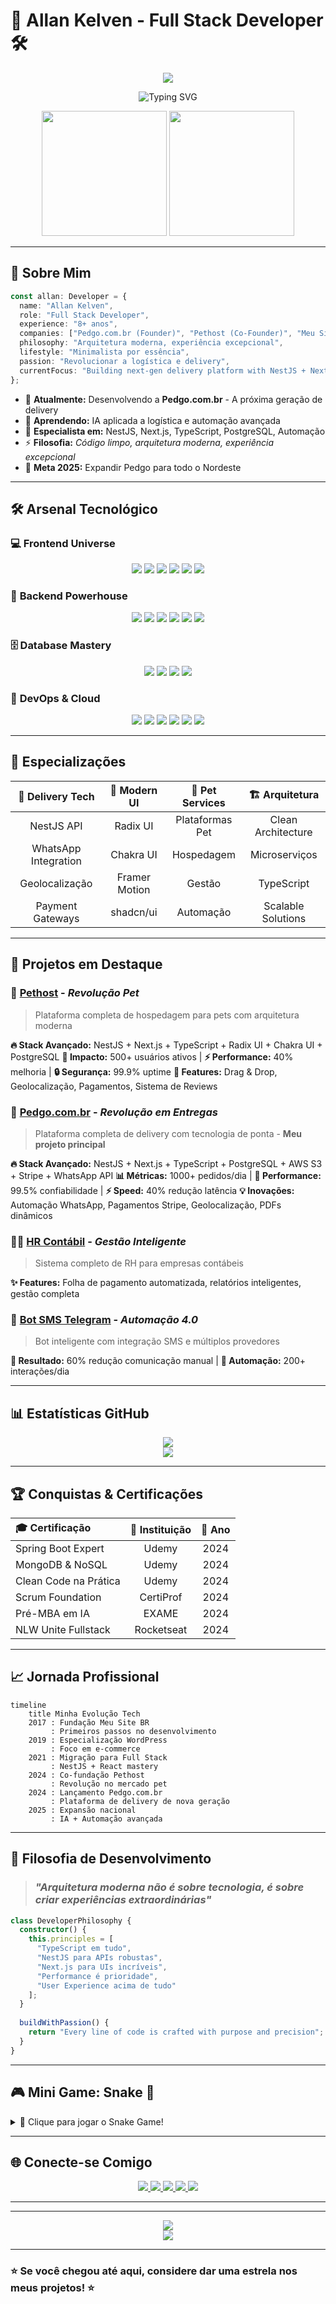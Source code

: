# 🚀 Allan Kelven - Full Stack Developer 🛠️

<div align="center">
  <img src="https://capsule-render.vercel.app/api?type=waving&color=0:000428,100:004e92&height=300&section=header&text=ALLAN%20KELVEN&fontColor=00e0ff&fontSize=50&animation=fadeIn&fontAlignY=35&desc=Full%20Stack%20Developer%20•%20AI%20Enthusiast%20•%20Tech%20Innovator&descAlignY=55&descSize=18" />
</div>

<div align="center">
  
  ![Typing SVG](https://readme-typing-svg.herokuapp.com/?color=00e0ff&size=35&center=true&vCenter=true&width=600&lines=Welcome+to+my++Universe)
  
</div>

<div align="center">
  <img height="200em" src="https://github-readme-stats.vercel.app/api?username=allankdev&show_icons=true&theme=github_dark&hide_border=true&include_all_commits=true&count_private=true&title_color=00e0ff&icon_color=00e0ff&text_color=c3c3c3&bg_color=0d0d0d"/>
  <img height="200em" src="https://github-readme-stats.vercel.app/api/top-langs/?username=allankdev&layout=compact&langs_count=8&theme=github_dark&hide_border=true&title_color=00e0ff&text_color=c3c3c3&bg_color=0d0d0d"/>
</div>

---

## 🌟 Sobre Mim

```typescript
const allan: Developer = {
  name: "Allan Kelven",
  role: "Full Stack Developer",
  experience: "8+ anos",
  companies: ["Pedgo.com.br (Founder)", "Pethost (Co-Founder)", "Meu Site BR (Founder)"],
  philosophy: "Arquitetura moderna, experiência excepcional",
  lifestyle: "Minimalista por essência",
  passion: "Revolucionar a logística e delivery",
  currentFocus: "Building next-gen delivery platform with NestJS + Next.js"
};
```

- 🔭 **Atualmente:** Desenvolvendo a **Pedgo.com.br** - A próxima geração de delivery
- 🌱 **Aprendendo:** IA aplicada a logística e automação avançada  
- 💬 **Especialista em:** NestJS, Next.js, TypeScript, PostgreSQL, Automação
- ⚡ **Filosofia:** *Código limpo, arquitetura moderna, experiência excepcional*
- 🎯 **Meta 2025:** Expandir Pedgo para todo o Nordeste

---

## 🛠️ Arsenal Tecnológico

### 💻 **Frontend Universe**
<div align="center">
  <img src="https://img.shields.io/badge/React-0d0d0d?style=for-the-badge&logo=react&logoColor=61dafb" />
  <img src="https://img.shields.io/badge/Next.js-0d0d0d?style=for-the-badge&logo=nextdotjs&logoColor=ffffff" />
  <img src="https://img.shields.io/badge/TypeScript-0d0d0d?style=for-the-badge&logo=typescript&logoColor=007acc" />
  <img src="https://img.shields.io/badge/JavaScript-0d0d0d?style=for-the-badge&logo=javascript&logoColor=00e0ff" />
  <img src="https://img.shields.io/badge/HTML5-0d0d0d?style=for-the-badge&logo=html5&logoColor=e34f26" />
  <img src="https://img.shields.io/badge/CSS3-0d0d0d?style=for-the-badge&logo=css3&logoColor=1572b6" />
</div>

### 🔧 **Backend Powerhouse**
<div align="center">
  <img src="https://img.shields.io/badge/NestJS-0d0d0d?style=for-the-badge&logo=nestjs&logoColor=e0234e" />
  <img src="https://img.shields.io/badge/Node.js-0d0d0d?style=for-the-badge&logo=node.js&logoColor=00ff00" />
  <img src="https://img.shields.io/badge/TypeScript-0d0d0d?style=for-the-badge&logo=typescript&logoColor=007acc" />
  <img src="https://img.shields.io/badge/Java-0d0d0d?style=for-the-badge&logo=java&logoColor=ed8b00" />
  <img src="https://img.shields.io/badge/Spring%20Boot-0d0d0d?style=for-the-badge&logo=spring-boot&logoColor=6db33f" />
  <img src="https://img.shields.io/badge/Python-0d0d0d?style=for-the-badge&logo=python&logoColor=ffdd54" />
</div>

### 🗄️ **Database Mastery**
<div align="center">
  <img src="https://img.shields.io/badge/PostgreSQL-0d0d0d?style=for-the-badge&logo=postgresql&logoColor=316192" />
  <img src="https://img.shields.io/badge/MongoDB-0d0d0d?style=for-the-badge&logo=mongodb&logoColor=4ea94b" />
  <img src="https://img.shields.io/badge/MySQL-0d0d0d?style=for-the-badge&logo=mysql&logoColor=00f" />
  <img src="https://img.shields.io/badge/Redis-0d0d0d?style=for-the-badge&logo=redis&logoColor=dc382d" />
</div>

### 🚀 **DevOps & Cloud**
<div align="center">
  <img src="https://img.shields.io/badge/AWS%20S3-0d0d0d?style=for-the-badge&logo=amazons3&logoColor=ff9900" />
  <img src="https://img.shields.io/badge/Docker-0d0d0d?style=for-the-badge&logo=docker&logoColor=2496ed" />
  <img src="https://img.shields.io/badge/Stripe-0d0d0d?style=for-the-badge&logo=stripe&logoColor=008cdd" />
  <img src="https://img.shields.io/badge/WhatsApp%20API-0d0d0d?style=for-the-badge&logo=whatsapp&logoColor=25d366" />
  <img src="https://img.shields.io/badge/Git-0d0d0d?style=for-the-badge&logo=git&logoColor=f05032" />
  <img src="https://img.shields.io/badge/Puppeteer-0d0d0d?style=for-the-badge&logo=puppeteer&logoColor=40b5a8" />
</div>

---

## 🎯 Especializações

<div align="center">

| 🚚 **Delivery Tech** | 🎨 **Modern UI** | 🐾 **Pet Services** | 🏗️ **Arquitetura** |
|:---:|:---:|:---:|:---:|
| NestJS API | Radix UI | Plataformas Pet | Clean Architecture |
| WhatsApp Integration | Chakra UI | Hospedagem | Microserviços |
| Geolocalização | Framer Motion | Gestão | TypeScript |
| Payment Gateways | shadcn/ui | Automação | Scalable Solutions |

</div>

---

## 🚀 Projetos em Destaque

### 🐾 **[Pethost](https://github.com/co-finampy/pethost-web.git)** - *Revolução Pet*
> Plataforma completa de hospedagem para pets com arquitetura moderna

**🔥 Stack Avançado:** NestJS + Next.js + TypeScript + Radix UI + Chakra UI + PostgreSQL
**🎯 Impacto:** 500+ usuários ativos | **⚡ Performance:** 40% melhoria | **🔒 Segurança:** 99.9% uptime
**💫 Features:** Drag & Drop, Geolocalização, Pagamentos, Sistema de Reviews

### 🚚 **[Pedgo.com.br](https://pedgo.com.br)** - *Revolução em Entregas*
> Plataforma completa de delivery com tecnologia de ponta - **Meu projeto principal**

**🔥 Stack Avançado:** NestJS + Next.js + TypeScript + PostgreSQL + AWS S3 + Stripe + WhatsApp API
**📊 Métricas:** 1000+ pedidos/dia | **🚀 Performance:** 99.5% confiabilidade | **⚡ Speed:** 40% redução latência
**💡 Inovações:** Automação WhatsApp, Pagamentos Stripe, Geolocalização, PDFs dinâmicos

### 👨‍💼 **[HR Contábil](https://github.com/allankdev/hr-contabil.git)** - *Gestão Inteligente*
> Sistema completo de RH para empresas contábeis

**✨ Features:** Folha de pagamento automatizada, relatórios inteligentes, gestão completa

### 🤖 **[Bot SMS Telegram](https://github.com/allankdev/botsms.git)** - *Automação 4.0*
> Bot inteligente com integração SMS e múltiplos provedores

**🎯 Resultado:** 60% redução comunicação manual | **🔄 Automação:** 200+ interações/dia

---

## 📊 Estatísticas GitHub

<div align="center">
  <img src="https://github-readme-activity-graph.vercel.app/graph?username=allankdev&bg_color=0d0d0d&color=c3c3c3&line=00e0ff&point=00ff00&hide_border=true" />
</div>

<div align="center">
  <img src="https://github-readme-streak-stats.herokuapp.com/?user=allankdev&theme=github-dark-blue&hide_border=true&stroke=00e0ff&background=0d0d0d&ring=00e0ff&fire=00e0ff&currStreakLabel=00e0ff" />
</div>

---

## 🏆 Conquistas & Certificações

<div align="center">

| 🎓 **Certificação** | 🏢 **Instituição** | 📅 **Ano** |
|:---|:---:|:---:|
| Spring Boot Expert | Udemy | 2024 |
| MongoDB & NoSQL | Udemy | 2024 |
| Clean Code na Prática | Udemy | 2024 |
| Scrum Foundation | CertiProf | 2024 |
| Pré-MBA em IA | EXAME | 2024 |
| NLW Unite Fullstack | Rocketseat | 2024 |

</div>

---

## 📈 Jornada Profissional

```mermaid
timeline
    title Minha Evolução Tech
    2017 : Fundação Meu Site BR
         : Primeiros passos no desenvolvimento
    2019 : Especialização WordPress
         : Foco em e-commerce
    2021 : Migração para Full Stack
         : NestJS + React mastery
    2024 : Co-fundação Pethost
         : Revolução no mercado pet
    2024 : Lançamento Pedgo.com.br
         : Plataforma de delivery de nova geração
    2025 : Expansão nacional
         : IA + Automação avançada
```

---

## 💫 Filosofia de Desenvolvimento

> ### *"Arquitetura moderna não é sobre tecnologia, é sobre criar experiências extraordinárias"*

```typescript
class DeveloperPhilosophy {
  constructor() {
    this.principles = [
      "TypeScript em tudo",
      "NestJS para APIs robustas", 
      "Next.js para UIs incríveis",
      "Performance é prioridade",
      "User Experience acima de tudo"
    ];
  }
  
  buildWithPassion() {
    return "Every line of code is crafted with purpose and precision";
  }
}
```

---

## 🎮 Mini Game: Snake 🐍

<details>
<summary>🎯 Clique para jogar o Snake Game!</summary>

```html
<div align="center">
  <canvas id="gameCanvas" width="400" height="400" style="border: 2px solid #00e0ff; background: #0d0d0d;"></canvas>
  
  <script>
    const canvas = document.getElementById('gameCanvas');
    const ctx = canvas.getContext('2d');
    const box = 20;
    
    let snake = [{x: 9 * box, y: 9 * box}];
    let direction;
    let food = {
      x: Math.floor(Math.random() * 19 + 1) * box,
      y: Math.floor(Math.random() * 19 + 1) * box
    };
    let score = 0;
    
    document.addEventListener('keydown', setDirection);
    
    function setDirection(event) {
      if(event.keyCode == 37 && direction != 'RIGHT') direction = 'LEFT';
      if(event.keyCode == 38 && direction != 'DOWN') direction = 'UP';
      if(event.keyCode == 39 && direction != 'LEFT') direction = 'RIGHT';
      if(event.keyCode == 40 && direction != 'UP') direction = 'DOWN';
    }
    
    function draw() {
      ctx.fillStyle = '#0d0d0d';
      ctx.fillRect(0, 0, 400, 400);
      
      for(let i = 0; i < snake.length; i++) {
        ctx.fillStyle = (i == 0) ? '#00e0ff' : '#c3c3c3';
        ctx.fillRect(snake[i].x, snake[i].y, box, box);
        ctx.strokeStyle = '#000';
        ctx.strokeRect(snake[i].x, snake[i].y, box, box);
      }
      
      ctx.fillStyle = '#ff0000';
      ctx.fillRect(food.x, food.y, box, box);
      
      let snakeX = snake[0].x;
      let snakeY = snake[0].y;
      
      if(direction == 'LEFT') snakeX -= box;
      if(direction == 'UP') snakeY -= box;
      if(direction == 'RIGHT') snakeX += box;
      if(direction == 'DOWN') snakeY += box;
      
      if(snakeX == food.x && snakeY == food.y) {
        score++;
        food = {
          x: Math.floor(Math.random() * 19 + 1) * box,
          y: Math.floor(Math.random() * 19 + 1) * box
        };
      } else {
        snake.pop();
      }
      
      let newHead = {x: snakeX, y: snakeY};
      
      if(snakeX < 0 || snakeY < 0 || snakeX >= 400 || snakeY >= 400 || collision(newHead, snake)) {
        clearInterval(game);
        alert('Game Over! Score: ' + score);
      }
      
      snake.unshift(newHead);
      
      ctx.fillStyle = '#00e0ff';
      ctx.font = '20px Arial';
      ctx.fillText('Score: ' + score, 10, 30);
    }
    
    function collision(head, array) {
      for(let i = 0; i < array.length; i++) {
        if(head.x == array[i].x && head.y == array[i].y) {
          return true;
        }
      }
      return false;
    }
    
    let game = setInterval(draw, 100);
  </script>
</div>

**Como jogar:** Use as setas do teclado ⬅️➡️⬆️⬇️
```

</details>

---

## 🌐 Conecte-se Comigo

<div align="center">
  <a href="https://instagram.com/kelvenallan" target="_blank">
    <img src="https://img.shields.io/badge/-Instagram-0d0d0d?style=for-the-badge&logo=instagram&logoColor=00e0ff&style=flat-square" />
  </a>
  <a href="mailto:allankelven.ak@gmail.com">
    <img src="https://img.shields.io/badge/-Gmail-0d0d0d?style=for-the-badge&logo=gmail&logoColor=d32f2f&style=flat-square" />
  </a>
  <a href="https://www.linkedin.com/in/allankelven" target="_blank">
    <img src="https://img.shields.io/badge/-LinkedIn-0d0d0d?style=for-the-badge&logo=linkedin&logoColor=0e76a8&style=flat-square" />
  </a>
  <a href="https://discord.com/users/allankelven92" target="_blank">
    <img src="https://img.shields.io/badge/Discord-0d0d0d?style=for-the-badge&logo=discord&logoColor=7289da&style=flat-square" />
  </a>
  <a href="https://allan-kelven.vercel.app/" target="_blank">
    <img src="https://img.shields.io/badge/Portfolio-0d0d0d?style=for-the-badge&logo=vercel&logoColor=00e0ff&style=flat-square" />
  </a>
</div>

---

---

<div align="center">
  <img src="https://capsule-render.vercel.app/api?type=waving&color=0:000428,100:004e92&height=200&section=footer&text=Thanks%20for%20visiting!&fontColor=00e0ff&fontSize=30&animation=fadeIn" />
</div>

<div align="center">
  <img src="https://komarev.com/ghpvc/?username=allankdev&color=00e0ff&style=flat-square&label=Profile+Views" />
</div>

---

### ⭐ Se você chegou até aqui, considere dar uma estrela nos meus projetos! ⭐
